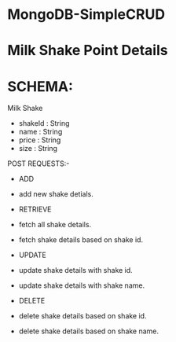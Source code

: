 # MongoDB-SimpleCRUD
# Milk Shake Point Details

# SCHEMA:

Milk Shake

* shakeId : String
* name : String
* price : String
* size : String

POST REQUESTS:-
* ADD

* add new shake detials.

* RETRIEVE

* fetch all shake details.
* fetch shake details based on shake id.

* UPDATE

* update shake details with shake id.
* update shake details with shake name.

* DELETE

* delete shake details based on shake id.
* delete shake details based on shake name.
